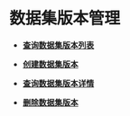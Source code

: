 # 数据集版本管理<a name="modelarts_04_0332"></a>

-   **[查询数据集版本列表](查询数据集版本列表.md)**  

-   **[创建数据集版本](创建数据集版本.md)**  

-   **[查询数据集版本详情](查询数据集版本详情.md)**  

-   **[删除数据集版本](删除数据集版本.md)**  


